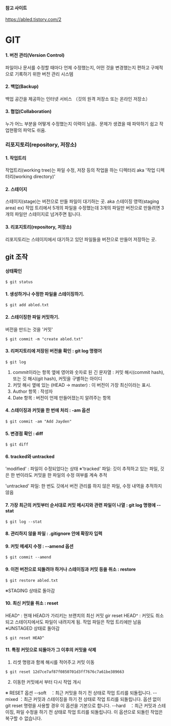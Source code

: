 #### 참고 사이트
https://abled.tistory.com/2

# GIT

#### 1. 버전 관리(Version Control)
  파일이나 문서를 수정할 때마다 언제 수정했는지, 어떤 것을 변경했는지 편하고 구체적으로 기록하기 위한 버전 관리 시스템
  
#### 2. 백업(Backup)
  백업 공간을 제공하는 인터넷 서비스 （깃의 원격 저장소 또는 온라인 저장소）

#### 3. 협업(Collaboration)
  누가 어느 부분을 어떻게 수정했는지 이력이 남음、문제가 생겼을 때 파악하기 쉽고 작업현황의 파악도 쉬움.

### 리포지토리(repository, 저장소)

#### 1. 작업트리
  작업트리(working tree)는 파일 수정, 저장 등의 작업을 하는 디렉터리  aka '작업 디렉터리(working directory)'

#### 2. 스테이지
  스테이지(stage)는 버전으로 만들 파일이 대기하는 곳. aka 스테이징 영역(staging area)
  ex) 작업 트리에서 5개의 파일을 수정했는데 3개의 파일만 버전으로 만들려면 3개의 파일만 스테이지로 넘겨주면 됩니다.

#### 3. 리포지토리(repository, 저장소)
  리포지토리는 스테이지에서 대기하고 있던 파일들을 버전으로 만들어 저장하는 곳.


## git 조작　</br>


#### 상태확인
```
$ git status
```

#### 1. 생성하거나 수정한 파일을 스테이징하기.
```
$ git add abled.txt
```

#### 2. 스테이징한 파일 커밋하기.
  버전을 만드는 것을 '커밋'
```
$ git commit -m "create abled.txt"
```

#### 3. 리퍼지토리에 저장된 버전을 확인 : git log 명령어 
```
$ git log
```

1. commit이라는 항목 옆에 영어와 숫자로 된 긴 문자열 :  커밋 해시(commit hash), 또는 깃 해시(git hash), 커밋을 구별하는 아이디
2. 커밋 해시 옆에 있는 (HEAD -> master) : 이 버전이 가장 최신이라는 표시.
3. Author 항목 :  작성자
4. Date 항목 :  버전이 언제 만들어졌는지 알려주는 항목

#### 4. 스테이징과 커밋을 한 번에 처리 : -am 옵션
```
$ git commit -am "Add Jayden"
```

#### 5. 변경점 확인 : diff
```
$ git diff
```

#### 6. tracked와 untracked

  'modified' : 파일이 수정되었다는 상태
  ※'tracked' 파일: 깃이 추적하고 있는 파일, 깃은 한 번이라도 커밋을 한 파일의 수정 여부를 계속 추적 
   
  'untracked' 파일: 한 번도 깃에서 버전 관리를 하지 않은 파일,  수정 내역을 추적하지 않음
  
#### 7. 가장 최근의 커밋부터 순서대로 커밋 메시지와 관련 파일이 나열 : git log 명령에 --stat
```
$ git log --stat
 ```

#### 8. 관리하지 않을 파일 : .gitignore 안에 확장자 입력

#### 9. 커밋 메세지 수정 :  --amend 옵션
```
$ git commit --amend
```

#### 9. 이전 버전으로 되돌려야 하거나 스테이징과 커밋 등을 취소 : restore 
```
$ git restore abled.txt
```
※STAGING 상태로 돌아감

#### 10. 최신 커밋을 취소 :  reset 
  HEAD^ : 현재 HEAD가 가리키는 브랜치의 최신 커밋
  gir reset HEAD^ : 커밋도 취소되고 스테이지에서도 파일이 내려지게 됨.
  작업 파일은 작업 트리에만 남음
  ※UNSTAGED 상태로 돌아감
```
$ git reset HEAD^
```

#### 11. 특정 커밋으로 되돌아가 그 이후의 커밋을 삭제

 1. 리셋 명령과 함께 해시를 적어주고 커밋 이동
```
$ git reset 12d7ce7af87f0850701d3ff7676c7a61be389663
```
 2. 이동한 커밋에서 부터 다시 작업 개시

※ RESET 옵션
--soft　：최근 커밋을 하기 전 상태로 작업 트리를 되돌립니다.
--mixed	：최근 커밋과 스테이징을 하기 전 상태로 작업 트리를 되돌립니다.
  옵션 없이 git reset 명령을 사용할 경우 이 옵션을 기본으로 합니다.
--hard　：최근 커밋과 스테이징, 파일 수정을 하기 전 상태로 작업 트리를 되돌립니다.
이 옵션으로 되돌린 작업은 복구할 수 없습니다.


